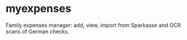 # myexpenses
Family expenses manager: add, view, import from Sparkasse and OCR scans of German checks.

